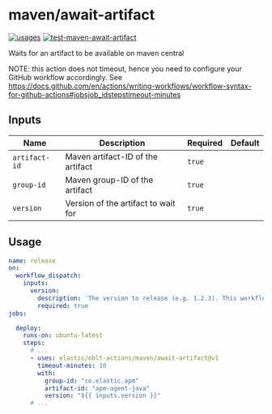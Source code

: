 # <!--name-->maven/await-artifact<!--/name-->

[![usages](https://img.shields.io/badge/usages-white?logo=githubactions&logoColor=blue)](https://github.com/search?q=elastic%2Foblt-actions%2Fmaven%2Fawait-artifact+%28path%3A.github%2Fworkflows+OR+path%3A**%2Faction.yml+OR+path%3A**%2Faction.yaml%29&type=code)
[![test-maven-await-artifact](https://github.com/elastic/oblt-actions/actions/workflows/test-elastic-active-branches.yml/badge.svg?branch=main)](https://github.com/elastic/oblt-actions/actions/workflows/test-maven-await-artifact.yml)

<!--description-->
Waits for an artifact to be available on maven central
<!--/description-->

NOTE: this action does not timeout, hence you need to configure your GitHub workflow accordingly.
      See https://docs.github.com/en/actions/writing-workflows/workflow-syntax-for-github-actions#jobsjob_idstepstimeout-minutes

## Inputs
<!--inputs-->
| Name          | Description                         | Required | Default |
|---------------|-------------------------------------|----------|---------|
| `artifact-id` | Maven artifact-ID of the artifact   | `true`   | ` `     |
| `group-id`    | Maven group-ID of the artifact      | `true`   | ` `     |
| `version`     | Version of the artifact to wait for | `true`   | ` `     |
<!--/inputs-->


## Usage

<!--usage action="elastic/oblt-actions/**" version="env:VERSION"-->
```yaml
name: release
on:
  workflow_dispatch:
    inputs:
      version:
        description: 'The version to release (e.g. 1.2.3). This workflow will automatically perform the required version bumps'
        required: true
jobs:

  deploy:
    runs-on: ubuntu-latest
    steps:
      # ...
      - uses: elastic/oblt-actions/maven/await-artifact@v1
        timeout-minutes: 10
        with:
          group-id: "co.elastic.apm"
          artifact-id: "apm-agent-java"
          version: "${{ inputs.version }}"
      # ...
```
<!--/usage-->
